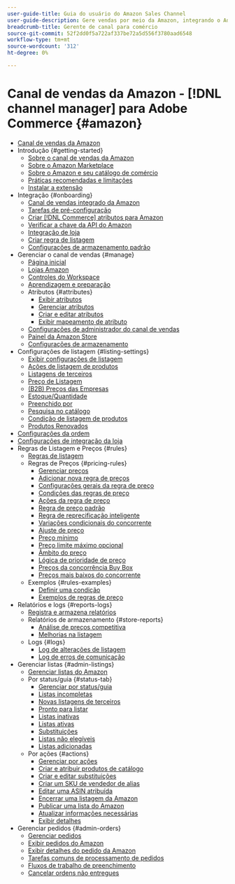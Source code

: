 ```yaml
---
user-guide-title: Guia do usuário do Amazon Sales Channel
user-guide-description: Gere vendas por meio da Amazon, integrando o Adobe Commerce ou o Magento Open Source com seu [!DNL Amazon Seller Central] conta.
breadcrumb-title: Gerente de canal para comércio
source-git-commit: 52f2dd0f5a722af337be72a5d556f3780aad6548
workflow-type: tm+mt
source-wordcount: '312'
ht-degree: 0%

---
```



# Canal de vendas da Amazon - [!DNL channel manager] para Adobe Commerce {#amazon}

- [Canal de vendas da Amazon](overview.md)
- Introdução {#getting-started}
   - [Sobre o canal de vendas da Amazon](about-amazon-sales-channel.md)
   - [Sobre o Amazon Marketplace](about-amazon-marketplace.md)
   - [Sobre o Amazon e seu catálogo de comércio](about-listings-and-catalog.md)
   - [Práticas recomendadas e limitações](amazon-best-practices.md)
   - [Instalar a extensão](install.md)
- Integração {#onboarding}
   - [Canal de vendas integrado da Amazon](amazon-onboarding-home.md)
   - [Tarefas de pré-configuração](amazon-pre-setup-tasks.md)
   - [Criar [!DNL Commerce] atributos para Amazon](ob-creating-magento-attributes.md)
   - [Verificar a chave da API do Amazon](amazon-verify-api-key.md)
   - [Integração de loja](store-integration.md)
   - [Criar regra de listagem](ob-create-listing-rule.md)
   - [Configurações de armazenamento padrão](default-store-settings.md)
- Gerenciar o canal de vendas {#manage}
   - [Página inicial](amazon-sales-channel-home.md)
   - [Lojas Amazon](managing-stores.md)
   - [Controles do Workspace](workspace-controls.md)
   - [Aprendizagem e preparação](learning-preparation.md)
   - Atributos {#attributes}
      - [Exibir atributos](attributes-view.md)
      - [Gerenciar atributos](managing-attributes.md)
      - [Criar e editar atributos](creating-attributes.md)
      - [Exibir mapeamento de atributo](amazon-matching-attributes-values.md)
   - [Configurações de administrador do canal de vendas](sales-channel-settings.md)
   - [Painel da Amazon Store](amazon-store-dashboard.md)
   - [Configurações de armazenamento](ob-store-review.md)
- Configurações de listagem {#listing-settings}
   - [Exibir configurações de listagem](listing-settings.md)
   - [Ações de listagem de produtos](product-listing-actions.md)
   - [Listagens de terceiros](third-party-listing-settings.md)
   - [Preço de Listagem](listing-price.md)
   - [(B2B) Preços das Empresas](business-pricing.md)
   - [Estoque/Quantidade](stock-quantity.md)
   - [Preenchido por](fulfilled-by.md)
   - [Pesquisa no catálogo](catalog-search.md)
   - [Condição de listagem de produtos](product-listing-condition.md)
   - [Produtos Renovados](renewed-products.md)
- [Configurações da ordem](order-settings.md)
- [Configurações de integração da loja](store-integration-settings.md)
- Regras de Listagem e Preços {#rules}
   - [Regras de listagem](listing-rules.md)
   - Regras de Preços {#pricing-rules}
      - [Gerenciar preços](pricing-products.md)
      - [Adicionar nova regra de preços](add-pricing-rule.md)
      - [Configurações gerais da regra de preço](pricing-rule-general-settings.md)
      - [Condições das regras de preço](pricing-rule-conditions.md)
      - [Ações da regra de preço](pricing-rule-actions.md)
      - [Regra de preço padrão](standard-price-rules.md)
      - [Regra de reprecificação inteligente](intelligent-repricing-rules.md)
      - [Variações condicionais do concorrente](competitor-conditional-variances.md)
      - [Ajuste de preço](price-adjustment.md)
      - [Preço mínimo](floor-price.md)
      - [Preço limite máximo opcional](optional-ceiling-price.md)
      - [Âmbito do preço](price-scope.md)
      - [Lógica de prioridade de preço](price-priority-logic.md)
      - [Preços da concorrência Buy Box](buy-box-competitor-pricing.md)
      - [Preços mais baixos do concorrente](lowest-competitor-pricing.md)
   - Exemplos {#rules-examples}
      - [Definir uma condição](ob-define-condition-example.md)
      - [Exemplos de regras de preço](price-rule-examples.md)
- Relatórios e logs {#reports-logs}
   - [Registra e armazena relatórios](amazon-logs-reports.md)
   - Relatórios de armazenamento {#store-reports}
      - [Análise de preços competitiva](competitive-price-analysis.md)
      - [Melhorias na listagem](listing-improvements.md)
   - Logs {#logs}
      - [Log de alterações de listagem](listing-changes-log.md)
      - [Log de erros de comunicação](communication-errors-log.md)
- Gerenciar listas {#admin-listings}
   - [Gerenciar listas do Amazon](managing-product-listings.md)
   - Por status/guia {#status-tab}
      - [Gerenciar por status/guia](managing-listings-by-tab.md)
      - [Listas incompletas](incomplete-listings.md)
      - [Novas listagens de terceiros](new-third-party-listings.md)
      - [Pronto para listar](ready-to-list.md)
      - [Listas inativas](inactive-listings.md)
      - [Listas ativas](active-listings.md)
      - [Substituições](overrides.md)
      - [Listas não elegíveis](ineligible-listings.md)
      - [Listas adicionadas](ended-listings.md)
   - Por ações {#actions}
      - [Gerenciar por ações](managing-listings-by-action.md)
      - [Criar e atribuir produtos de catálogo](creating-assigning-catalog-products.md)
      - [Criar e editar substituições](creating-editing-overrides.md)
      - [Criar um SKU de vendedor de alias](create-alias-seller-sku.md)
      - [Editar uma ASIN atribuída](edit-assigned-asin.md)
      - [Encerrar uma listagem da Amazon](end-listings-manually.md)
      - [Publicar uma lista do Amazon](publish-listings-manually.md)
      - [Atualizar informações necessárias](amazon-manually-update-incomplete-listing.md)
      - [Exibir detalhes](product-listing-details.md)
- Gerenciar pedidos {#admin-orders}
   - [Gerenciar pedidos](managing-orders.md)
   - [Exibir pedidos do Amazon](amazon-orders-all.md)
   - [Exibir detalhes do pedido da Amazon](amazon-order-details.md)
   - [Tarefas comuns de processamento de pedidos](common-order-processing.md)
   - [Fluxos de trabalho de preenchimento](fulfillment-workflows.md)
   - [Cancelar ordens não entregues](cancel-unshipped-order.md)
